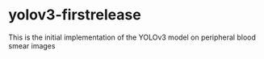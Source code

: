 # yolov3-firstrelease
This is the initial implementation of the YOLOv3 model on peripheral blood smear images 
